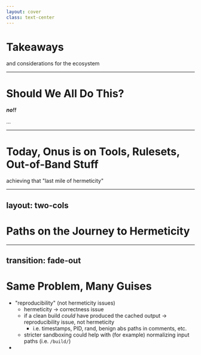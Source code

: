 ```yaml
---
layout: cover
class: text-center
---
```


# Takeaways

and considerations for the ecosystem


<style>
html:not(.dark) .slidev-layout { background-color: #FFFFFF; }
html.dark       .slidev-layout { background-color: #a3be8c; }
</style>


---

# Should We All Do This?
_**no!!**_

...

<!-- not prescriptive

we had special requirements; in practice if you're using well-supported tooling and aren't struggling with hermeticity there isn't a need

...


 -->

---

# Today, Onus is on Tools, Rulesets, Out-of-Band Stuff

achieving that "last mile of hermeticity"

<!-- TODO: find source code in bazel for this and link! -->

<!--

TODO(script): c++ code snippet

<hr>

TODO(terminal): Bazel output

-->

---
layout: two-cols
---

# Paths on the Journey to Hermeticity

---
transition: fade-out
---

# Same Problem, Many Guises

  - "reproducibility" (not hermeticity issues)
    + hermeticity → correctness issue
    + if a clean build _could_ have produced the cached output → reproducibility issue, not hermeticity
      * i.e. timestamps, PID, rand, benign abs paths in comments, etc.
    + stricter sandboxing could help with (for example) normalizing input paths (i.e. `/build/`)
  -

<!--



-->
